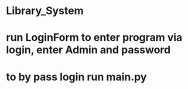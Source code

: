 # Library_System
# run LoginForm to enter program via login, enter Admin and password
# to by pass login run main.py
